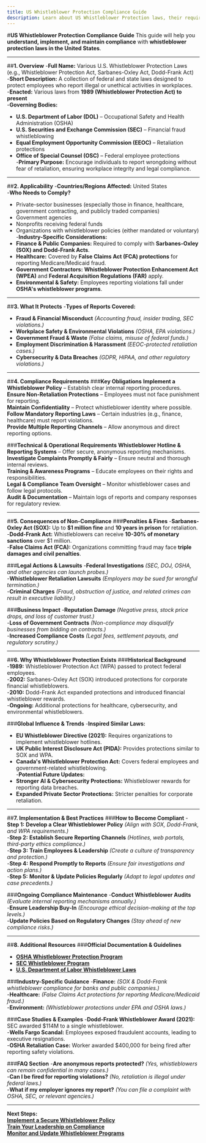 ```yaml
---
title: US Whistleblower Protection Compliance Guide
description: Learn about US Whistleblower Protection laws, their requirements, enforcement, and best practices.
---
```


#**US Whistleblower Protection Compliance Guide**
This guide will help you **understand, implement, and maintain compliance** with **whistleblower protection laws in the United States**.

---

##**1. Overview**
-**Full Name:** Various U.S. Whistleblower Protection Laws (e.g., Whistleblower Protection Act, Sarbanes-Oxley Act, Dodd-Frank Act)  
-**Short Description:** A collection of federal and state laws designed to protect employees who report illegal or unethical activities in workplaces.  
-**Enacted:** Various laws from **1989 (Whistleblower Protection Act) to present**  
-**Governing Bodies:**  
  - **U.S. Department of Labor (DOL)** – Occupational Safety and Health Administration (OSHA)  
  - **U.S. Securities and Exchange Commission (SEC)** – Financial fraud whistleblowing  
  - **Equal Employment Opportunity Commission (EEOC)** – Retaliation protections  
  - **Office of Special Counsel (OSC)** – Federal employee protections  
-**Primary Purpose:** Encourage individuals to report wrongdoing without fear of retaliation, ensuring workplace integrity and legal compliance.  

---

##**2. Applicability**
-**Countries/Regions Affected:** United States  
-**Who Needs to Comply?**  
  - Private-sector businesses (especially those in finance, healthcare, government contracting, and publicly traded companies)  
  - Government agencies  
  - Nonprofits receiving federal funds  
  - Organizations with whistleblower policies (either mandated or voluntary)  
-**Industry-Specific Considerations:**  
  - **Finance & Public Companies:** Required to comply with **Sarbanes-Oxley (SOX) and Dodd-Frank Acts**.  
  - **Healthcare:** Covered by **False Claims Act (FCA) protections** for reporting Medicare/Medicaid fraud.  
  - **Government Contractors:** **Whistleblower Protection Enhancement Act (WPEA)** and **Federal Acquisition Regulations (FAR)** apply.  
  - **Environmental & Safety:** Employees reporting violations fall under **OSHA's whistleblower programs**.  

---

##**3. What It Protects**
-**Types of Reports Covered:**  
  -  **Fraud & Financial Misconduct** *(Accounting fraud, insider trading, SEC violations.)*  
  -  **Workplace Safety & Environmental Violations** *(OSHA, EPA violations.)*  
  -  **Government Fraud & Waste** *(False claims, misuse of federal funds.)*  
  -  **Employment Discrimination & Harassment** *(EEOC-protected retaliation cases.)*  
  -  **Cybersecurity & Data Breaches** *(GDPR, HIPAA, and other regulatory violations.)*  

---

##**4. Compliance Requirements**
###**Key Obligations**
 **Implement a Whistleblower Policy** – Establish clear internal reporting procedures.  
 **Ensure Non-Retaliation Protections** – Employees must not face punishment for reporting.  
 **Maintain Confidentiality** – Protect whistleblower identity where possible.  
 **Follow Mandatory Reporting Laws** – Certain industries (e.g., finance, healthcare) must report violations.  
 **Provide Multiple Reporting Channels** – Allow anonymous and direct reporting options.  

###**Technical & Operational Requirements**
 **Whistleblower Hotline & Reporting Systems** – Offer secure, anonymous reporting mechanisms.  
 **Investigate Complaints Promptly & Fairly** – Ensure neutral and thorough internal reviews.  
 **Training & Awareness Programs** – Educate employees on their rights and responsibilities.  
 **Legal & Compliance Team Oversight** – Monitor whistleblower cases and follow legal protocols.  
 **Audit & Documentation** – Maintain logs of reports and company responses for regulatory review.  

---

##**5. Consequences of Non-Compliance**
###**Penalties & Fines**
-**Sarbanes-Oxley Act (SOX):** Up to **$1 million fine** and **10 years in prison** for retaliation.  
-**Dodd-Frank Act:** Whistleblowers can receive **10-30% of monetary sanctions** over $1 million.  
-**False Claims Act (FCA):** Organizations committing fraud may face **triple damages and civil penalties**.  

###**Legal Actions & Lawsuits**
-**Federal Investigations** *(SEC, DOJ, OSHA, and other agencies can launch probes.)*  
-**Whistleblower Retaliation Lawsuits** *(Employers may be sued for wrongful termination.)*  
-**Criminal Charges** *(Fraud, obstruction of justice, and related crimes can result in executive liability.)*  

###**Business Impact**
-**Reputation Damage** *(Negative press, stock price drops, and loss of customer trust.)*  
-**Loss of Government Contracts** *(Non-compliance may disqualify businesses from bidding on contracts.)*  
-**Increased Compliance Costs** *(Legal fees, settlement payouts, and regulatory scrutiny.)*  

---

##**6. Why Whistleblower Protection Exists**
###**Historical Background**
-**1989:** Whistleblower Protection Act (WPA) passed to protect federal employees.  
-**2002:** Sarbanes-Oxley Act (SOX) introduced protections for corporate financial whistleblowers.  
-**2010:** Dodd-Frank Act expanded protections and introduced financial whistleblower rewards.  
-**Ongoing:** Additional protections for healthcare, cybersecurity, and environmental whistleblowers.  

###**Global Influence & Trends**
-**Inspired Similar Laws:**  
  - **EU Whistleblower Directive (2021):** Requires organizations to implement whistleblower hotlines.  
  - **UK Public Interest Disclosure Act (PIDA):** Provides protections similar to SOX and WPA.  
  - **Canada's Whistleblower Protection Act:** Covers federal employees and government-related whistleblowing.  
-**Potential Future Updates:**  
  - **Stronger AI & Cybersecurity Protections:** Whistleblower rewards for reporting data breaches.  
  - **Expanded Private Sector Protections:** Stricter penalties for corporate retaliation.  

---

##**7. Implementation & Best Practices**
###**How to Become Compliant**
-**Step 1:** **Develop a Clear Whistleblower Policy** *(Align with SOX, Dodd-Frank, and WPA requirements.)*  
-**Step 2:** **Establish Secure Reporting Channels** *(Hotlines, web portals, third-party ethics compliance.)*  
-**Step 3:** **Train Employees & Leadership** *(Create a culture of transparency and protection.)*  
-**Step 4:** **Respond Promptly to Reports** *(Ensure fair investigations and action plans.)*  
-**Step 5:** **Monitor & Update Policies Regularly** *(Adapt to legal updates and case precedents.)*  

###**Ongoing Compliance Maintenance**
-**Conduct Whistleblower Audits** *(Evaluate internal reporting mechanisms annually.)*  
-**Ensure Leadership Buy-In** *(Encourage ethical decision-making at the top levels.)*  
-**Update Policies Based on Regulatory Changes** *(Stay ahead of new compliance risks.)*  

---

##**8. Additional Resources**
###**Official Documentation & Guidelines**
- **[ OSHA Whistleblower Protection Program](https://www.whistleblowers.gov/)**  
- **[ SEC Whistleblower Program](https://www.sec.gov/whistleblower)**  
- **[ U.S. Department of Labor Whistleblower Laws](https://www.dol.gov/general/topic/discrimination/whistleblowerprotection)**  

###**Industry-Specific Guidance**
-**Finance:** *(SOX & Dodd-Frank whistleblower compliance for banks and public companies.)*  
-**Healthcare:** *(False Claims Act protections for reporting Medicare/Medicaid fraud.)*  
-**Environment:** *(Whistleblower protections under EPA and OSHA laws.)*  

###**Case Studies & Examples**
-**Dodd-Frank Whistleblower Award (2021):** SEC awarded $114M to a single whistleblower.  
-**Wells Fargo Scandal:** Employees exposed fraudulent accounts, leading to executive resignations.  
-**OSHA Retaliation Case:** Worker awarded $400,000 for being fired after reporting safety violations.  

###**FAQ Section**
-**Are anonymous reports protected?** *(Yes, whistleblowers can remain confidential in many cases.)*  
-**Can I be fired for reporting violations?** *(No, retaliation is illegal under federal laws.)*  
-**What if my employer ignores my report?** *(You can file a complaint with OSHA, SEC, or relevant agencies.)*  

---

 **Next Steps:**  
 **[Implement a Secure Whistleblower Policy](#)**  
 **[Train Your Leadership on Compliance](#)**  
 **[Monitor and Update Whistleblower Programs](#)**

